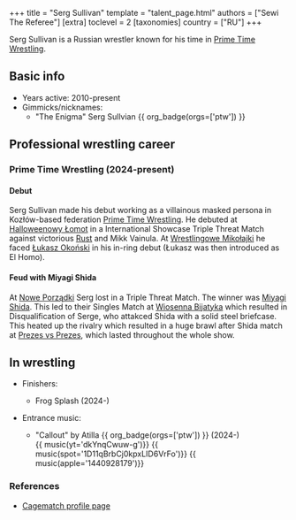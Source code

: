 +++
title = "Serg Sullivan"
template = "talent_page.html"
authors = ["Sewi The Referee"]
[extra]
toclevel = 2
[taxonomies]
country = ["RU"]
+++

Serg Sullivan is a Russian wrestler known for his time in [Prime Time Wrestling](@/o/ptw.md).

## Basic info

* Years active: 2010-present
* Gimmicks/nicknames:
  - "The Enigma" Serg Sullvian {{ org_badge(orgs=['ptw']) }}

## Professional wrestling career

### Prime Time Wrestling (2024-present)

#### Debut

Serg Sullivan made his debut working as a villainous masked persona in Kozłów-based federation [Prime Time Wrestling](@/o/ptw.md). He debuted at [Halloweenowy Łomot](@/e/ptw/2024-10-19-ptw-underground-23.md) in a International Showcase Triple Threat Match against victorious [Rust](@/w/rust.md) and Mikk Vainula. At [Wrestlingowe Mikołajki](@/e/ptw/2024-12-07-ptw-underground-25.md) he faced [Łukasz Okoński](@/w/lukasz-okonski.md) in his in-ring debut (Łukasz was then introduced as El Homo).

#### Feud with Miyagi Shida

At [Nowe Porządki](@/e/ptw/2025-01-11-ptw-nowe-porzadki.md) Serg lost in a Triple Threat Match. The winner was [Miyagi Shida](@/w/miyagi-shida.md). This led to their Singles Match at [Wiosenna Bijatyka](@/e/ptw/2025-03-15-ptw-wiosenna-bijatyka.md) which resulted in Disqualification of Serge, who attakced Shida with a solid steel briefcase. This heated up the rivalry which resulted in a huge brawl after Shida match at [Prezes vs Prezes](@/e/ptw/2025-04-12-ptw-prezes-vs-prezes.md), which lasted throughout the whole show.

## In wrestling

* Finishers:
  - Frog Splash (2024-)
 
* Entrance music:
  - "Callout" by Atilla
    {{ org_badge(orgs=['ptw']) }} (2024-) <br>
    {{ music(yt='dkYnqCwuw-g')}}
    {{ music(spot='1D11qBrbCj0kpxLID6VrFo')}}
    {{ music(apple='1440928179')}}

### References

* [Cagematch profile page](https://www.cagematch.net/?id=2&nr=11741)
